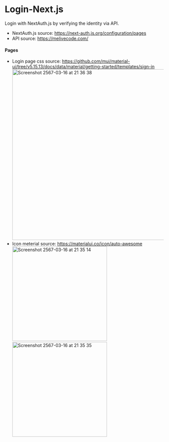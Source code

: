 # Login-Next.js

Login with NextAuth.js by verifying the identity via API.
- NextAuth.js source: https://next-auth.js.org/configuration/pages
- API source: https://melivecode.com/


#### Pages
- Login page css source: https://github.com/mui/material-ui/tree/v5.15.13/docs/data/material/getting-started/templates/sign-in
<img width="541" alt="Screenshot 2567-03-16 at 21 36 38" src="https://github.com/supithcha/Login-Next.js/assets/106173639/1e5a4265-30d4-422b-87c4-1dd1fec3fe74"> <br>
- Icon meterial source: https://materialui.co/icon/auto-awesome  <br>
<img width="300" alt="Screenshot 2567-03-16 at 21 35 14" src="https://github.com/supithcha/Login-Next.js/assets/106173639/bd53efc4-b598-4ac1-82a8-5e1fe812d477"> <br>
<img width="300" alt="Screenshot 2567-03-16 at 21 35 35" src="https://github.com/supithcha/Login-Next.js/assets/106173639/e1f67f68-c0b2-4939-b31e-d1680513414c"> <br>
